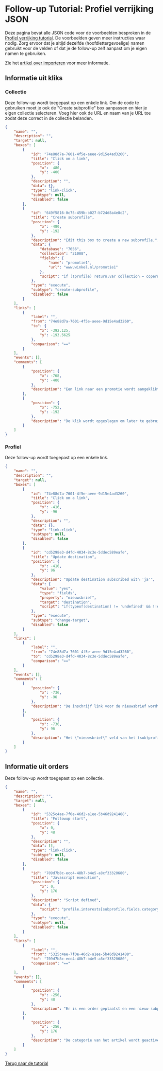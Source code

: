 # Follow-up Tutorial: Profiel verrijking JSON

Deze pagina bevat alle JSON code voor de voorbeelden besproken in de 
[Profiel verrijking tutorial](./followups-tutorial-profile-enrichment). 
De voorbeelden geven meer instructies waar nodig. Zorg ervoor dat je 
altijd dezelfde (hoofdlettergevoelige) namen gebruikt voor de velden of 
dat je de follow-up zelf aanpast om je eigen namen te gebruiken.

Zie het [artikel over importeren](./followups-importing-exporting) voor meer informatie.

## Informatie uit kliks

### Collectie

Deze follow-up wordt toegepast op een enkele link. Om de code te gebruiken 
moet je ook de "Create subprofile" box aanpassen en hier je eigen collectie 
selecteren. Voeg hier ook de URL en naam van je URL toe zodat deze correct 
in de collectie belanden.

```json
{
    "name": "",
    "description": "",
    "target": null,
    "boxes": [
        {
            "id": "74e88d7a-7601-4f5e-aeee-9d15e4ad3260",
            "title": "Click on a link",
            "position": {
                "x": -480,
                "y": -400
            },
            "description": "",
            "data": {},
            "type": "link-click",
            "subtype": null,
            "disabled": false
        },
        {
            "id": "649f5816-0c75-459b-b027-b724d8a4e8c2",
            "title": "Create subprofile",
            "position": {
                "x": -480,
                "y": -192
            },
            "description": "Edit this box to create a new subprofile.",
            "data": {
                "database": "7656",
                "collection": "21008",
                "fields": {
                    "name": "promotie1",
                    "url": "www.winkel.nl/promotie1"
                },
                "script": "if (!profile) return;var collection = copernica.collection(21008);var subprofile = profile.createSubProfile(collection);if (subprofile) { subprofile.fields.name = \"promotion1\";subprofile.fields.date_clicked = \"\";subprofile.fields.url = \"www.store.com/promotion1\"; }"
            },
            "type": "execute",
            "subtype": "create-subprofile",
            "disabled": false
        }
    ],
    "links": [
        {
            "label": "",
            "from": "74e88d7a-7601-4f5e-aeee-9d15e4ad3260",
            "to": {
                "x": -392.125,
                "y": -193.5625
            },
            "comparison": "=="
        }
    ],
    "events": [],
    "comments": [
        {
            "position": {
                "x": -768,
                "y": -400
            },
            "description": "Een link naar een promotie wordt aangeklikt."
        },
        {
            "position": {
                "x": -752,
                "y": -192
            },
            "description": "De klik wordt opgeslagen om later te gebruiken."
        }
    ]
}
```

### Profiel

Deze follow-up wordt toegepast op een enkele link.

```json
{
    "name": "",
    "description": "",
    "target": null,
    "boxes": [
        {
            "id": "74e88d7a-7601-4f5e-aeee-9d15e4ad3260",
            "title": "Click on a link",
            "position": {
                "x": -416,
                "y": -96
            },
            "description": "",
            "data": {},
            "type": "link-click",
            "subtype": null,
            "disabled": false
        },
        {
            "id": "cd5298e3-d4fd-4034-8c3e-5ddec589eafe",
            "title": "Update destination",
            "position": {
                "x": -416,
                "y": 96
            },
            "description": "Update destination subscribed with 'ja'",
            "data": {
                "value": "yes",
                "type": "fields",
                "property": "nieuwsbrief",
                "target": "destination",
                "script": "if(typeof(destination) != 'undefined' && !!destination) { destination.fields.nieuwsbrief = 'ja'; }else if(typeof(subprofile) != 'undefined' && !!subprofile) { subprofile.fields.nieuwsbrief = 'ja'; }else if(typeof(profile) != 'undefined' && !!profile) { profile.fields.nieuwsbrief = 'ja'; }"
            },
            "type": "execute",
            "subtype": "change-target",
            "disabled": false
        }
    ],
    "links": [
        {
            "label": "",
            "from": "74e88d7a-7601-4f5e-aeee-9d15e4ad3260",
            "to": "cd5298e3-d4fd-4034-8c3e-5ddec589eafe",
            "comparison": "=="
        }
    ],
    "events": [],
    "comments": [
        {
            "position": {
                "x": -736,
                "y": -96
            },
            "description": "De inschrijf link voor de nieuwsbrief wordt aangeklikt."
        },
        {
            "position": {
                "x": -736,
                "y": 96
            },
            "description": "Het \"nieuwsbrief\" veld van het (sub)profiel wordt naar \"ja\" veranderd."
        }
    ]
}
```

## Informatie uit orders

Deze follow-up wordt toegepast op een collectie.

```json
{
    "name": "",
    "description": "",
    "target": null,
    "boxes": [
        {
            "id": "5325c4ae-7f0e-46d2-a1ee-5b46d9241488",
            "title": "Followup start",
            "position": {
                "x": 0,
                "y": 48
            },
            "description": "",
            "data": [],
            "type": "link-click",
            "subtype": null,
            "disabled": false
        },
        {
            "id": "709d7b8c-ecc4-48b7-b4e5-a8cf33320680",
            "title": "Javascript execution",
            "position": {
                "x": 0,
                "y": 176
            },
            "description": "Script defined",
            "data": {
                "script": "profile.interests[subprofile.fields.category] = true;"
            },
            "type": "execute",
            "subtype": null,
            "disabled": false
        }
    ],
    "links": [
        {
            "label": "",
            "from": "5325c4ae-7f0e-46d2-a1ee-5b46d9241488",
            "to": "709d7b8c-ecc4-48b7-b4e5-a8cf33320680",
            "comparison": "=="
        }
    ],
    "events": [],
    "comments": [
        {
            "position": {
                "x": -256,
                "y": 48
            },
            "description": "Er is een order geplaatst en een nieuw subprofiel aangemaakt."
        },
        {
            "position": {
                "x": -256,
                "y": 176
            },
            "description": "De categorie van het artikel wordt geactiveerd als interesse van de klant."
        }
    ]
}
```

[Terug naar de tutorial](./followups-tutorial-profile-enrichment)
